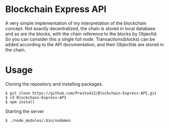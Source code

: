 # Blockchain Express API

A very simple implementation of my interpretation of the blockchain concept. Not exactly decentralized, the chain is stored in local database and so are the blocks, with the chain reference to the blocks by ObjectId. So you can consider this a single full node. Transactions(blocks) can be added according to the API documentation, and their ObjectIds are stored in the chain. 

# Usage
 Cloning the repository and installing packages.
```shell
$ git clone https://github.com/Presto412/Blockchain-Express-API.git
$ cd Blockchain-Express-API
$ npm install
```
Starting the server
```shell
$ ./node_modules/.bin/nodemon
```
